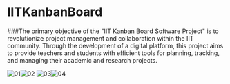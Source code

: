 # IITKanbanBoard
###The primary objective of the "IIT Kanban Board Software Project" is to revolutionize project management and collaboration within the IIT community. Through the development of a digital platform, this project aims to provide teachers and students with efficient tools for planning, tracking, and managing their academic and research projects.

![01](https://github.com/Zahid404Mars/IITKanbanBoard/assets/114461735/502788b0-1204-4d3a-8e84-67d65f6ec0be)![02](https://github.com/Zahid404Mars/IITKanbanBoard/assets/114461735/fb89856e-9cba-44f7-a4dd-3a7b2631a7b8)
![03](https://github.com/Zahid404Mars/IITKanbanBoard/assets/114461735/c326ced7-69b9-41e6-b2fc-b344df37a698)![04](https://github.com/Zahid404Mars/IITKanbanBoard/assets/114461735/3374f9f1-46a0-4ca7-9695-7633f6d067c4)



